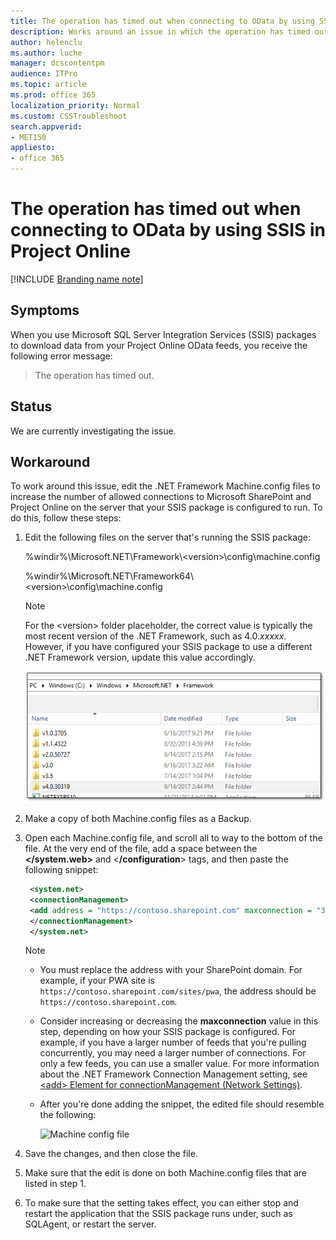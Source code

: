 ```yaml
---
title: The operation has timed out when connecting to OData by using SSIS in Project Online
description: Works around an issue in which the operation has timed out when connecting to OData by using SSIS in Project Online.
author: helenclu
ms.author: luche
manager: dcscontentpm
audience: ITPro 
ms.topic: article 
ms.prod: office 365
localization_priority: Normal
ms.custom: CSSTroubleshoot
search.appverid: 
- MET150
appliesto:
- office 365
---
```


# The operation has timed out when connecting to OData by using SSIS in Project Online

[!INCLUDE [Branding name note](../../../includes/branding-name-note.md)]

## Symptoms

When you use Microsoft SQL Server Integration Services (SSIS) packages to download data from your Project Online OData feeds, you receive the following error message:  

> The operation has timed out.

## Status

We are currently investigating the issue.  

## Workaround

To work around this issue, edit the .NET Framework Machine.config files to increase the number of allowed connections to Microsoft SharePoint and Project Online on the server that your SSIS package is configured to run. To do this, follow these steps:

1. Edit the following files on the server that's running the SSIS package:

   %windir%\Microsoft.NET\Framework\\\<version>\config\machine.config

   %windir%\Microsoft.NET\Framework64\\\<version>\config\machine.config

   > [!NOTE]
   > For the \<version> folder placeholder, the correct value is typically the most recent version of the .NET Framework, such as 4.0.*xxxxx*. However, if you have configured your SSIS package to use a different .NET Framework version, update this value accordingly.

   ![4043105](./media/operation-times-out-if-connect-odata/version-of-.net.png)
2. Make a copy of both Machine.config files as a Backup.
3. Open each Machine.config file, and scroll all to way to the bottom of the file. At the very end of the file, add a space between the **</system.web>** and <**/configuration**> tags, and then paste the following snippet:

   ```xml
    <system.net>
    <connectionManagement>
    <add address = "https://contoso.sharepoint.com" maxconnection = "30" />
    </connectionManagement>
    </system.net>
    ```

   > [!NOTE]
   >
   > - You must replace the address with your SharePoint domain. For example, if your PWA site is `https://contoso.sharepoint.com/sites/pwa`, the address should be `https://contoso.sharepoint.com`.
   > - Consider increasing or decreasing the **maxconnection** value in this step, depending on how your SSIS package is configured. For example, if you have a larger number of feeds that you're pulling concurrently, you may need a larger number of connections. For only a few feeds, you can use a smaller value. For more information about the .NET Framework Connection Management setting, see [\<add> Element for connectionManagement (Network Settings)](/dotnet/framework/configure-apps/file-schema/network/add-element-for-connectionmanagement-network-settings).
   > - After you're done adding the snippet, the edited file should resemble the following:
   >
   >     ![Machine config file](./media/operation-times-out-if-connect-odata/machine-config-file.png)

4. Save the changes, and then close the file.
5. Make sure that the edit is done on both Machine.config files that are listed in step 1.
6. To make sure that the setting takes effect, you can either stop and restart the application that the SSIS package runs under, such as SQLAgent, or restart the server.
